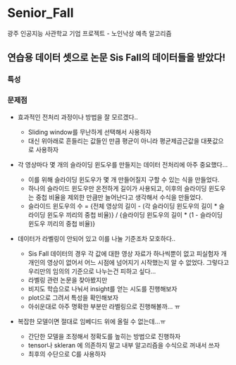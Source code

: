 # Senior_Fall
광주 인공지능 사관학교 기업 프로젝트 - 노인낙상 예측 알고리즘

## 연습용 데이터 셋으로 논문 Sis Fall의 데이터들을 받았다!
### 특성

### 문제점
- 효과적인 전처리 과정이나 방법을 잘 모르겠다..
    - Sliding window를 무난하게 선택해서 사용하자
    - 대신 위아래로 흔들리는 값들인 만큼 평균이 아니라 평균제곱근값을 대푯값으로 사용하자

- 각 영상마다 몇 개의 슬라이딩 윈도우를 만들지는 데이터 전처리에 아주 중요했다...
    - 이를 위해 슬라이딩 윈도우가 몇 개 만들어질지 구할 수 있는 식을 만들었다.
    - 하나의 슬라이드 윈도우만 온전하게 길이가 사용되고, 이후의 슬라이딩 윈도우는 중첩 비율을 제외한 만큼만 늘어난다고 생각해서 수식을 만들었다.
    - 슬라이드 윈도우의 수 = {전체 영상의 길이 - (각 슬라이딩 윈도우의 길이 * 슬라이딩 윈도우 끼리의 중첩 비율)} / {슬라이딩 윈도우의 길이 * (1 - 슬라이딩 윈도우 끼리의 중첩 비율)}


- 데이터가 라벨링이 안되어 있고 이를 나눌 기준조차 모호하다..
    - Sis Fall 데이터의 경우 각 값에 대한 영상 자료가 하나씩뿐이 없고 피실험자 개개인의 영상이 없어서 어느 시점에 넘어지기 시작했는지 알 수 없었다. 그렇다고 우리만의 임의의 기준으로 나누는건 피하고 싶다...
    - 라벨링 관련 논문을 찾아봤지만
    - 비지도 학습으로 나눠서 insight를 얻는 시도를 진행해보자
    - plot으로 그려서 특성을 확인해보자
    - 아쉬운대로 아주 명확한 부분만 라벨링으로 진행해볼까... ㅠ

- 복잡한 모델이면 절대로 임베디드 위에 올릴 수 없는데...ㅠ
    - 간단한 모델을 조정해서 정확도를 높히는 방법으로 진행하자
    - tensor나 skleran 에 의존하지 말고 내부 알고리즘을 수식으로 꺼내서 쓰자
    - 최후의 수단으로 C를 사용하자
